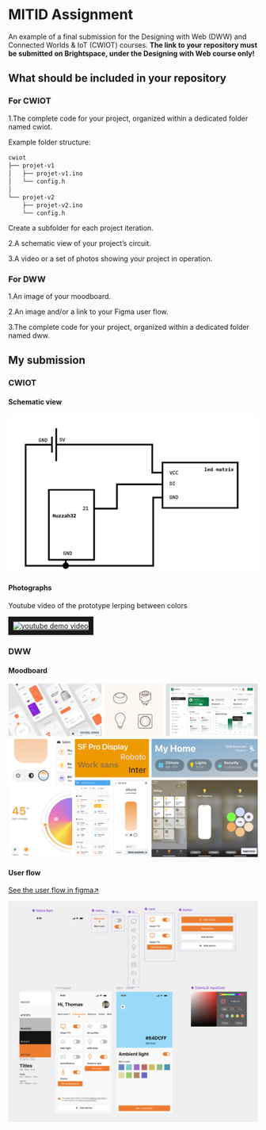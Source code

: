 # MITID Assignment

An example of a final submission for the Designing with Web (DWW) and Connected Worlds & IoT (CWIOT) courses.
**The link to your repository must be submitted on Brightspace, under the Designing with Web course only!**

## What should be included in your repository

### For CWIOT

1.The complete code for your project, organized within a dedicated folder named cwiot.

Example folder structure:
```arduino
cwiot
├── projet-v1
│   ├── projet-v1.ino
│   └── config.h
│
└── projet-v2
    ├── projet-v2.ino
    └── config.h
```

Create a subfolder for each project iteration.

2.A schematic view of your project’s circuit.

3.A video or a set of photos showing your project in operation.

### For DWW

1.An image of your moodboard.

2.An image and/or a link to your Figma user flow.

3.The complete code for your project, organized within a dedicated folder named dww.

## My submission 

### CWIOT

#### Schematic view 

![schematic view](images/schematic-view.png)

#### Photographs
Youtube video of the prototype lerping between colors

<a href="http://www.youtube.com/watch?feature=player_embedded&v=Rb1v3GvMv4M
" target="_blank"><img src="http://img.youtube.com/vi/Rb1v3GvMv4M/0.jpg" 
alt="youtube demo video" width="400" height="300" border="10" /></a>

### DWW

#### Moodboard

![figma moodboard](images/moodboard.png)

#### User flow 
[See the user flow in figma↗](https://www.figma.com/design/vJZb0jIlyBSZZtqP1hdXyH/Assignment-designing-with-web-demo?node-id=0-1&t=i6oES4CvV3SZhfUw-1)

![figma user flow](images/fuser-flow.png)

